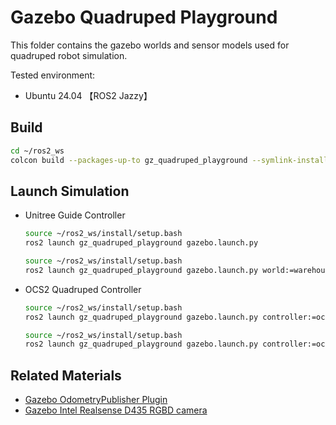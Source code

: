 # Gazebo Quadruped Playground

This folder contains the gazebo worlds and sensor models used for quadruped robot simulation.

Tested environment:

* Ubuntu 24.04 【ROS2 Jazzy】

## Build

```bash
cd ~/ros2_ws
colcon build --packages-up-to gz_quadruped_playground --symlink-install
```

## Launch Simulation

* Unitree Guide Controller
  ```bash
  source ~/ros2_ws/install/setup.bash
  ros2 launch gz_quadruped_playground gazebo.launch.py
  ```
  ```bash
  source ~/ros2_ws/install/setup.bash
  ros2 launch gz_quadruped_playground gazebo.launch.py world:=warehouse
   ```
* OCS2 Quadruped Controller
  ```bash
  source ~/ros2_ws/install/setup.bash
  ros2 launch gz_quadruped_playground gazebo.launch.py controller:=ocs2
  ```
  ```bash
  source ~/ros2_ws/install/setup.bash
  ros2 launch gz_quadruped_playground gazebo.launch.py controller:=ocs2 world:=warehouse
   ```

## Related Materials

* [Gazebo OdometryPublisher Plugin](https://gazebosim.org/api/sim/8/classgz_1_1sim_1_1systems_1_1OdometryPublisher.html#details)
* [Gazebo Intel Realsense D435 RGBD camera](https://app.gazebosim.org/OpenRobotics/fuel/models/Intel%20RealSense%20D435)